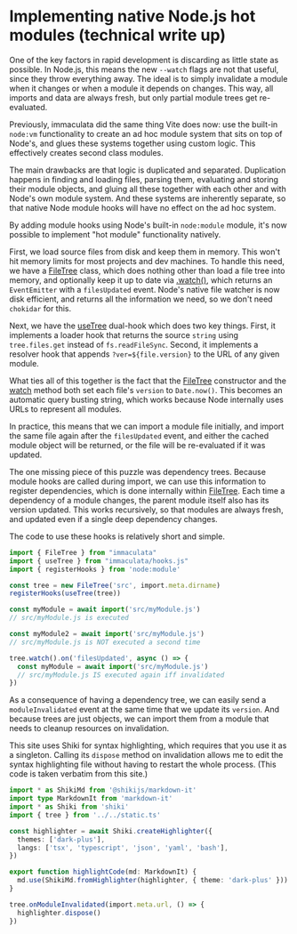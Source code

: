 # Implementing native Node.js hot modules (technical write up)

One of the key factors in rapid development is
discarding as little state as possible.
In Node.js, this means the new `--watch` flags
are not that useful, since they throw everything away.
The ideal is to simply invalidate a module when it changes
or when a module it depends on changes.
This way, all imports and data are always fresh,
but only partial module trees get re-evaluated.

Previously, immaculata did the same thing Vite does now:
use the built-in `node:vm` functionality to create
an ad hoc module system that sits on top of Node's,
and glues these systems together using custom logic.
This effectively creates second class modules.

The main drawbacks are that logic is duplicated and separated.
Duplication happens in finding and loading files, parsing them,
evaluating and storing their module objects, and gluing all these
together with each other and with Node's own module system.
And these systems are inherently separate, so that
native Node module hooks will have no effect on the ad hoc system.

By adding module hooks using Node's built-in `node:module` module,
it's now possible to implement "hot module" functionality natively.

First, we load source files from disk and keep them in memory.
This won't hit memory limits for most projects and dev machines.
To handle this need, we have a [FileTree] class,
which does nothing other than load a file tree into memory,
and optionally keep it up to date via [.watch()][watch],
which returns an `EventEmitter` with a `filesUpdated` event.
Node's native file watcher is now disk efficient,
and returns all the information we need,
so we don't need `chokidar` for this.

Next, we have the [useTree] dual-hook which does two key things.
First, it implements a loader hook that returns the source `string`
using `tree.files.get` instead of `fs.readFileSync`.
Second, it implements a resolver hook that appends `?ver=${file.version}`
to the URL of any given module.

What ties all of this together is the fact that
the [FileTree] constructor and the [watch] method
both set each file's `version` to `Date.now()`.
This becomes an automatic query busting string,
which works because Node internally uses URLs
to represent all modules.

In practice, this means that we can import a module file initially,
and import the same file again after the `filesUpdated` event,
and either the cached module object will be returned,
or the file will be re-evaluated if it was updated.

The one missing piece of this puzzle was dependency trees.
Because module hooks are called during import,
we can use this information to register dependencies,
which is done internally within [FileTree].
Each time a dependency of a module changes,
the parent module itself also has its version updated.
This works recursively, so that modules are always fresh,
and updated even if a single deep dependency changes.

The code to use these hooks is relatively short and simple.

```ts
import { FileTree } from "immaculata"
import { useTree } from "immaculata/hooks.js"
import { registerHooks } from 'node:module'

const tree = new FileTree('src', import.meta.dirname)
registerHooks(useTree(tree))

const myModule = await import('src/myModule.js')
// src/myModule.js is executed

const myModule2 = await import('src/myModule.js')
// src/myModule.js is NOT executed a second time

tree.watch().on('filesUpdated', async () => {
  const myModule = await import('src/myModule.js')
  // src/myModule.js IS executed again iff invalidated
})
```

As a consequence of having a dependency tree,
we can easily send a `moduleInvalidated` event
at the same time that we update its `version`.
And because trees are just objects,
we can import them from a module that
needs to cleanup resources on invalidation.

This site uses Shiki for syntax highlighting,
which requires that you use it as a singleton.
Calling its `dispose` method on invalidation
allows me to edit the syntax highlighting file
without having to restart the whole process.
(This code is taken verbatim from this site.)

```ts
import * as ShikiMd from '@shikijs/markdown-it'
import type MarkdownIt from 'markdown-it'
import * as Shiki from 'shiki'
import { tree } from '../../static.ts'

const highlighter = await Shiki.createHighlighter({
  themes: ['dark-plus'],
  langs: ['tsx', 'typescript', 'json', 'yaml', 'bash'],
})

export function highlightCode(md: MarkdownIt) {
  md.use(ShikiMd.fromHighlighter(highlighter, { theme: 'dark-plus' }))
}

tree.onModuleInvalidated(import.meta.url, () => {
  highlighter.dispose()
})
```

[FileTree]: ../api/filetree.md#filetree
[watch]: ../api/filetree.md#watch
[useTree]: ../api/module-hooks.md#usetree
